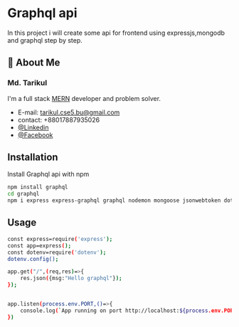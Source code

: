 # Graphql api

In this project i will create some api for frontend using expressjs,mongodb and graphql step by step.

 ## 🚀 About Me
### Md. Tarikul
I'm a full stack [MERN]() developer and problem solver.
- E-mail: tarikul.cse5.bu@gmail.com
- contact: +88017887935026
- [@Linkedin](https://www.linkedin.com/in/tarikul-islam-2100841ab/)
- [@Facebook](https://www.facebook.com/tarikulcse001)

## Installation

Install Graphql api with npm

```bash
npm install graphql
cd graphql
npm i express express-graphql graphql nodemon mongoose jsonwebtoken dotenv
```
## Usage

```bash
const express=require('express');
const app=express();
const dotenv=require('dotenv');
dotenv.config();

app.get("/",(req,res)=>{
    res.json({msg:"Hello graphql"});
});


app.listen(process.env.PORT,()=>{
    console.log(`App running on port http://localhost:${process.env.PORT}/`);
})

```